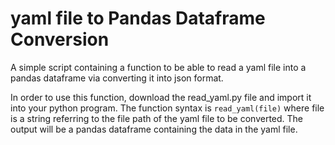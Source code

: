 # yaml file to Pandas Dataframe Conversion
A simple script containing a function to be able to read a yaml file into a pandas dataframe via converting it into json format.

In order to use this function, download the read_yaml.py file and import it into your python program.
The function syntax is `read_yaml(file)` where file is a string referring to the file path of the yaml file to be converted. The output will be a pandas dataframe containing the data in the yaml file.
